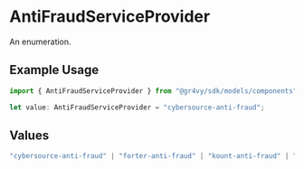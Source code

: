 # AntiFraudServiceProvider

An enumeration.

## Example Usage

```typescript
import { AntiFraudServiceProvider } from "@gr4vy/sdk/models/components";

let value: AntiFraudServiceProvider = "cybersource-anti-fraud";
```

## Values

```typescript
"cybersource-anti-fraud" | "forter-anti-fraud" | "kount-anti-fraud" | "sift-anti-fraud" | "mock-anti-fraud"
```